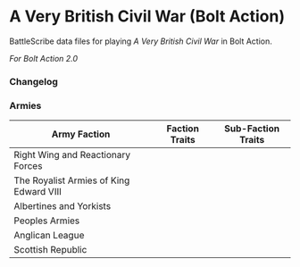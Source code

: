 # A Very British Civil War (Bolt Action)

BattleScribe data files for playing *A Very British Civil War* in Bolt Action.

*For Bolt Action 2.0*

### Changelog

### Armies

| Army Faction | Faction Traits | Sub-Faction Traits |
| --- | --- | --- |
| Right Wing and Reactionary Forces |
| The Royalist Armies of King Edward VIII |
| Albertines and Yorkists |
| Peoples Armies |
| Anglican League |
| Scottish Republic |

